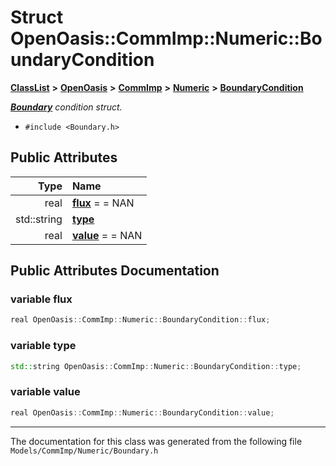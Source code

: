 

# Struct OpenOasis::CommImp::Numeric::BoundaryCondition



[**ClassList**](annotated.md) **>** [**OpenOasis**](namespace_open_oasis.md) **>** [**CommImp**](namespace_open_oasis_1_1_comm_imp.md) **>** [**Numeric**](namespace_open_oasis_1_1_comm_imp_1_1_numeric.md) **>** [**BoundaryCondition**](struct_open_oasis_1_1_comm_imp_1_1_numeric_1_1_boundary_condition.md)



[_**Boundary**_](class_open_oasis_1_1_comm_imp_1_1_numeric_1_1_boundary.md) _condition struct._

* `#include <Boundary.h>`





















## Public Attributes

| Type | Name |
| ---: | :--- |
|  real | [**flux**](#variable-flux)   = = NAN<br> |
|  std::string | [**type**](#variable-type)  <br> |
|  real | [**value**](#variable-value)   = = NAN<br> |












































## Public Attributes Documentation




### variable flux 

```C++
real OpenOasis::CommImp::Numeric::BoundaryCondition::flux;
```






### variable type 

```C++
std::string OpenOasis::CommImp::Numeric::BoundaryCondition::type;
```






### variable value 

```C++
real OpenOasis::CommImp::Numeric::BoundaryCondition::value;
```




------------------------------
The documentation for this class was generated from the following file `Models/CommImp/Numeric/Boundary.h`

